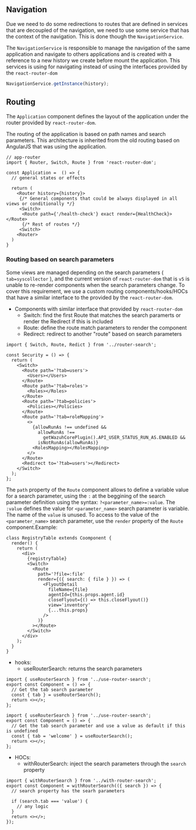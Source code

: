 ## Navigation

Due we need to do some redirections to routes that are defined in services that are decoupled of the navigation, we need to use some service that has the context of the navigation. This is done though the `NavigationService`.

The `NavigationService` is responsible to manage the navigation of the same application and navigate to others applications and is created with a reference to a new history we create before mount the application. This services is using for navigating instead of using the interfaces provided by the `react-router-dom`

```ts
NavigationService.getInstance(history);
```

## Routing

The `Application` component defines the layout of the application under the router provided by `react-router-dom`.

The routing of the application is based on path names and search parameters. This architecture is inherited from the old routing based on AngularJS that was using the application.

```tsx
// app-router
import { Router, Switch, Route } from 'react-router-dom';

const Application =  () => {
  // general states or effects

  return (
    <Router history={history}>
     {/* General components that could be always displayed in all views or conditionally */}
     <Switch>
      <Route path={'/health-check'} exact render={HealthCheck}></Route>
      {/* Rest of routes */}
     <Switch>
    <Router>
  )
}
```

### Routing based on search parameters

Some views are managed depending on the search parameters ( `tab=syscollector` ), and the current version of `react-router-dom` that is `v5` is unable to re-render components when the search parameters change. To cover this requirement, we use a custom routing components/hooks/HOCs that have a similar interface to the provided by the `react-router-dom`.

- Components with similar interface that provided by `react-router-dom`
  - Switch: find the first Route that matches the search paramerts or render the Redirect if this is included
  - Route: define the route match parameters to render the component
  - Redirect: redirect to another "route" based on search parameters

```tsx
import { Switch, Route, Redict } from '../router-search';

const Security = () => {
  return (
    <Switch>
      <Route path='?tab=users'>
        <Users></Users>
      </Route>
      <Route path='?tab=roles'>
        <Roles></Roles>
      </Route>
      <Route path='?tab=policies'>
        <Policies></Policies>
      </Route>
      <Route path='?tab=roleMapping'>
        <>
          {allowRunAs !== undefined &&
            allowRunAs !==
              getWazuhCorePlugin().API_USER_STATUS_RUN_AS.ENABLED &&
            isNotRunAs(allowRunAs)}
          <RolesMapping></RolesMapping>
        </>
      </Route>
      <Redirect to='?tab=users'></Redirect>
    </Switch>
  );
};
```

The `path` property of the `Route` component allows to define a variable value for a search parameter, using the `:` at the beggining of the search parameter definition using the syntax: `?<parameter_name>=:value`. The `:value` defines the value for `<parameter_name>` search parameter is variable. The name of the `value` is unused. To access to the value of the `<parameter_name>` search parameter, use the `render` property of the `Route` component.Example:

```tsx
class RegistryTable extends Coomponent {
  render() {
    return (
      <div>
        {registryTable}
        <Switch>
          <Route
            path='?file=:file'
            render={({ search: { file } }) => (
              <FlyoutDetail
                fileName={file}
                agentId={this.props.agent.id}
                closeFlyout={() => this.closeFlyout()}
                view='inventory'
                {...this.props}
              />
            )}
          ></Route>
        </Switch>
      </div>
    );
  }
}
```

- hooks:
  - useRouterSearch: returns the search parameters

```tsx
import { useRouterSearch } from '../use-router-search';
export const Component = () => {
  // Get the tab search parameter
  const { tab } = useRouterSearch();
  return <></>;
};
```

```tsx
import { useRouterSearch } from '../use-router-search';
export const Component = () => {
  // Get the tab search parameter and use a value as default if this is undefined
  const { tab = 'welcome' } = useRouterSearch();
  return <></>;
};
```

- HOCs:
  - withRouterSearch: inject the search parameters through the `search` property

```tsx
import { withRouterSearch } from '../with-router-search';
export const Component = withRouterSearch(({ search }) => {
  // search property has the searh parameters

  if (search.tab === 'value') {
    // any logic
  }
  return <></>;
});
```

